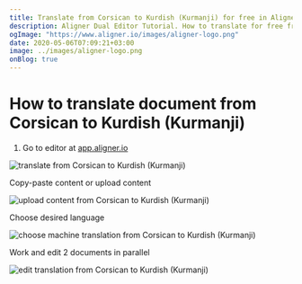 ```yaml
---
title: Translate from Corsican to Kurdish (Kurmanji) for free in Aligner Editor
description: Aligner Dual Editor Tutorial. How to translate for free from Corsican to Kurdish (Kurmanji). Aligner is multilingual document management platform. 
ogImage: "https://www.aligner.io/images/aligner-logo.png"
date: 2020-05-06T07:09:21+03:00
image: ../images/aligner-logo.png
onBlog: true
---
```


# How to translate document from Corsican to Kurdish (Kurmanji)

1. Go to editor at [app.aligner.io](https://app.aligner.io "Aligner App web page")

![translate from Corsican to Kurdish (Kurmanji)](../aligner-blank-editor.png "translate from Corsican to Kurdish (Kurmanji)")

Copy-paste content or upload content

![upload content from Corsican to Kurdish (Kurmanji)](../aligner-uploaded-document.png "upload content from Corsican to Kurdish (Kurmanji)")

Choose desired language

![choose machine translation from Corsican to Kurdish (Kurmanji)](../aligner-language-dropdown.png "choose machine translation from Corsican to Kurdish (Kurmanji)")

Work and edit 2 documents in parallel

![edit translation from Corsican to Kurdish (Kurmanji)](../aligner-double-sitded-editor.png "edit translation from Corsican to Kurdish (Kurmanji)")

